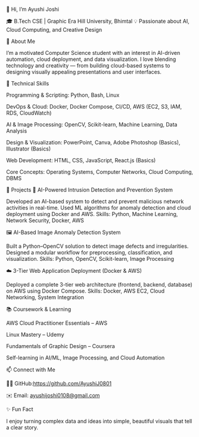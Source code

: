 👋 Hi, I’m Ayushi Joshi

🎓 B.Tech CSE | Graphic Era Hill University, Bhimtal
💡 Passionate about AI, Cloud Computing, and Creative Design

💫 About Me

I’m a motivated Computer Science student with an interest in AI-driven automation, cloud deployment, and data visualization.
I love blending technology and creativity — from building cloud-based systems to designing visually appealing presentations and user interfaces.

🧠 Technical Skills

Programming & Scripting: Python, Bash, Linux

DevOps & Cloud: Docker, Docker Compose, CI/CD, AWS (EC2, S3, IAM, RDS, CloudWatch)

AI & Image Processing: OpenCV, Scikit-learn, Machine Learning, Data Analysis

Design & Visualization: PowerPoint, Canva, Adobe Photoshop (Basics), Illustrator (Basics)

Web Development: HTML, CSS, JavaScript, React.js (Basics)

Core Concepts: Operating Systems, Computer Networks, Cloud Computing, DBMS

🧩 Projects
🚀 AI-Powered Intrusion Detection and Prevention System

Developed an AI-based system to detect and prevent malicious network activities in real-time.
Used ML algorithms for anomaly detection and cloud deployment using Docker and AWS.
Skills: Python, Machine Learning, Network Security, Docker, AWS

🖼️ AI-Based Image Anomaly Detection System

Built a Python–OpenCV solution to detect image defects and irregularities.
Designed a modular workflow for preprocessing, classification, and visualization.
Skills: Python, OpenCV, Scikit-learn, Image Processing

☁️ 3-Tier Web Application Deployment (Docker & AWS)

Deployed a complete 3-tier web architecture (frontend, backend, database) on AWS using Docker Compose.
Skills: Docker, AWS EC2, Cloud Networking, System Integration

📚 Coursework & Learning

AWS Cloud Practitioner Essentials – AWS

Linux Mastery – Udemy

Fundamentals of Graphic Design – Coursera

Self-learning in AI/ML, Image Processing, and Cloud Automation

📫 Connect with Me

🧑‍💻 GitHub:https://github.com/AyushiJ0801

✉️ Email: ayushijoshi0108@gmail.com

✨ Fun Fact

I enjoy turning complex data and ideas into simple, beautiful visuals that tell a clear story.
